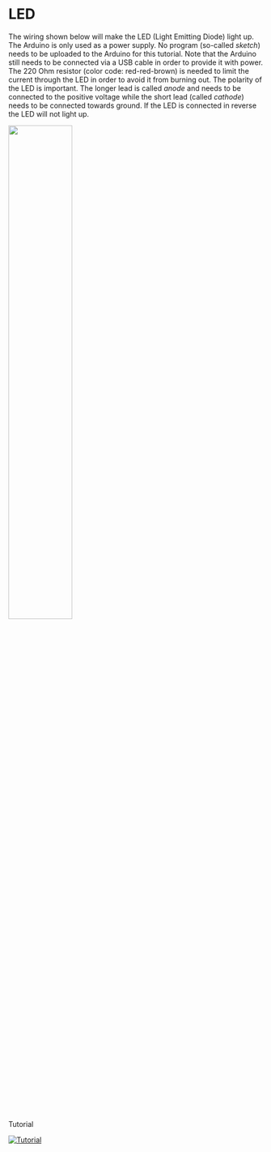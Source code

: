 # LED

The wiring shown below will make the LED (Light Emitting Diode) light up. The Arduino is only used as
a power supply. No program (so-called _sketch_) needs to be uploaded to the Arduino for this tutorial.
Note that the Arduino still needs to be connected via a USB cable in order to provide it with power.
The 220 Ohm resistor (color code: red-red-brown) is needed to limit the current
through the LED in order to avoid it from burning out. The polarity of the LED is important. The longer
lead is called *anode* and needs to be connected to the positive voltage while the short lead
(called *cathode*) needs to be connected towards ground. If the LED is connected in reverse the LED
will not light up.

<img src="doc/LEDResistor_bb.png" width="50%"/>

Tutorial

[![Tutorial](https://img.youtube.com/vi/GcfJXjz86n0/hqdefault.jpg)](https://www.youtube.com/watch?v=GcfJXjz86n0&list=PL2prrfB4uRarl12GHSbsoMmeYYlk2PLb7) 